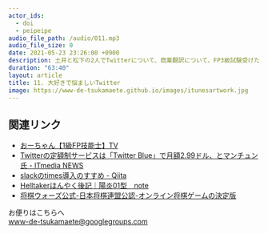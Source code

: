 ```yaml
---
actor_ids:
  - doi
  - peipeipe
audio_file_path: /audio/011.mp3
audio_file_size: 0
date: 2021-05-23 23:26:00 +0900
description: 土井と松下の2人でTwitterについて、商業翻訳について、FP3級試験受けた、について話しました。
duration: "63:40"
layout: article
title: 11. 大好きで悩ましいTwitter
image: https://www-de-tsukamaete.github.io/images/itunesartwork.jpg
---
```



## 関連リンク
- [おーちゃん【1級FP技能士】TV](https://www.youtube.com/c/%E3%83%93%E3%82%B8%E3%83%8D%E3%82%B9%E3%82%A4%E3%83%B3%E3%83%99%E3%82%B9%E3%82%BF)
- [Twitterの定額制サービスは「Twitter Blue」で月額2.99ドル、とマンチュン氏 - ITmedia NEWS](https://www.itmedia.co.jp/news/articles/2105/16/news015.html)
- [slackのtimes導入のすすめ - Qiita](https://qiita.com/w-tdon/items/e2ed168ced63dffa6035)
- [Helltakerほんやく後記｜陽炎01型　note](https://note.com/kagerou01gata/n/n93c06b21859b)
- [将棋ウォーズ公式-日本将棋連盟公認-オンライン将棋ゲームの決定版](https://shogiwars.heroz.jp/)



お便りはこちらへ<br/>
www-de-tsukamaete@googlegroups.com